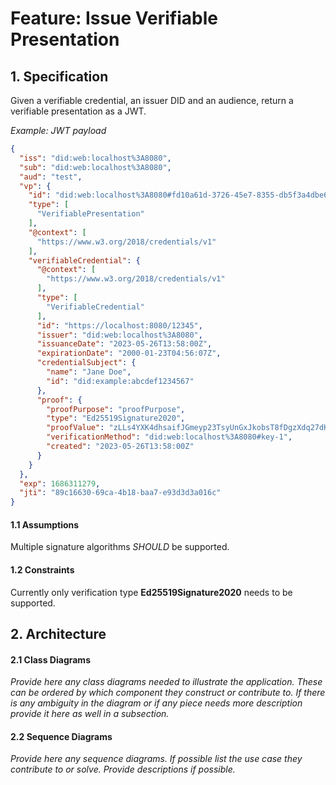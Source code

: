 # Feature: Issue Verifiable Presentation

## 1. Specification

Given a verifiable credential, an issuer DID and an audience, return a verifiable presentation as a JWT.

*Example: JWT payload*
```json
{
  "iss": "did:web:localhost%3A8080",
  "sub": "did:web:localhost%3A8080",
  "aud": "test",
  "vp": {
    "id": "did:web:localhost%3A8080#fd10a61d-3726-45e7-8355-db5f3a4dbe60",
    "type": [
      "VerifiablePresentation"
    ],
    "@context": [
      "https://www.w3.org/2018/credentials/v1"
    ],
    "verifiableCredential": {
      "@context": [
        "https://www.w3.org/2018/credentials/v1"
      ],
      "type": [
        "VerifiableCredential"
      ],
      "id": "https://localhost:8080/12345",
      "issuer": "did:web:localhost%3A8080",
      "issuanceDate": "2023-05-26T13:58:00Z",
      "expirationDate": "2000-01-23T04:56:07Z",
      "credentialSubject": {
        "name": "Jane Doe",
        "id": "did:example:abcdef1234567"
      },
      "proof": {
        "proofPurpose": "proofPurpose",
        "type": "Ed25519Signature2020",
        "proofValue": "zLLs4YXK4dhsaifJGmeyp23TsyUnGxJkobsT8fDgzXdq27dKFSgbXwvb857VyXRtBSLv2wBQbargrHJos93DreKT",
        "verificationMethod": "did:web:localhost%3A8080#key-1",
        "created": "2023-05-26T13:58:00Z"
      }
    }
  },
  "exp": 1686311279,
  "jti": "89c16630-69ca-4b18-baa7-e93d3d3a016c"
}
```

#### 1.1 Assumptions
Multiple signature algorithms *SHOULD* be supported.

#### 1.2 Constraints
Currently only verification type **Ed25519Signature2020** needs to be supported.

## 2. Architecture

#### 2.1 Class Diagrams
*Provide here any class diagrams needed to illustrate the application. These can be ordered by which component they construct or contribute to. If there is any ambiguity in the diagram or if any piece needs more description provide it here as well in a subsection.*

#### 2.2 Sequence Diagrams
*Provide here any sequence diagrams. If possible list the use case they contribute to or solve. Provide descriptions if possible.*
